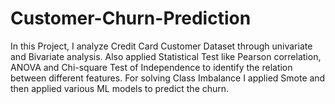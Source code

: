 # Customer-Churn-Prediction
In this Project, I analyze Credit Card Customer Dataset through univariate and Bivariate analysis.
Also applied Statistical Test like Pearson correlation, ANOVA and Chi-square Test of Independence to identify the relation between different features.
For solving Class Imbalance I applied Smote and then applied various ML models to predict the churn.
